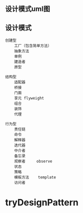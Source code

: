 ## 设计模式uml图

## 设计模式


```text
创建型
	工厂（包含简单方法）
	抽象方法
	单例
	建造者
	原型
	
结构型
	适配器
	桥接
	门面
	享元 flyweight
	组合
	装饰
	代理
	
行为型
	责任链
	命令
	解释器
	迭代器
	中介者
	备忘录
	观察者     observe
	状态
	策略
	模板方法    template
	访问者
```

# tryDesignPattern
